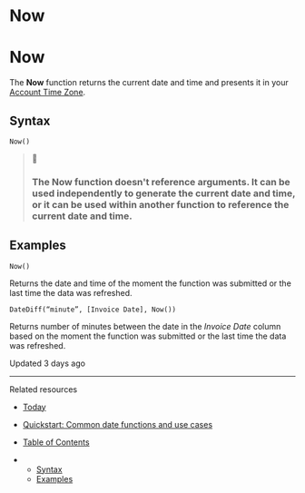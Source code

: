 # Now

# Now

The **Now** function returns the current date and time and presents it in your [Account Time Zone](/docs/account-time-zone).

## Syntax

```
Now()
```

> 📘
>
> ### The **Now** function doesn't reference arguments. It can be used independently to generate the current date and time, or it can be used within another function to reference the current date and time.

## Examples

```
Now()
```

Returns the date and time of the moment the function was submitted or the last time the data was refreshed.

```
DateDiff(“minute”, [Invoice Date], Now())
```

Returns number of minutes between the date in the *Invoice Date* column based on the moment the function was submitted or the last time the data was refreshed.

Updated 3 days ago

---

Related resources

* [Today](/docs/today)
* [Quickstart: Common date functions and use cases](https://quickstarts.sigmacomputing.com/guide/common_date_functions_and_use_cases)

* [Table of Contents](#)
* + [Syntax](#syntax)
  + [Examples](#examples)
